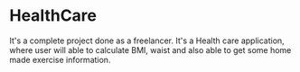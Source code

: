 # HealthCare
It's a complete project done as a freelancer. It's a Health care application, where user will able to calculate BMI, waist and also able to get some home made exercise information.
